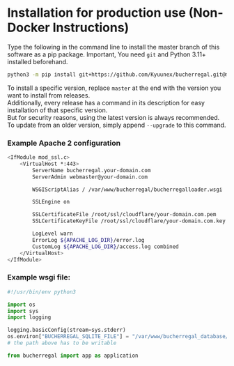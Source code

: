 # Installation for production use (Non-Docker Instructions)
Type the following in the command line to install the master branch of this software as a pip package.
Important, You need `git` and Python 3.11+ installed beforehand.

```bash
python3 -m pip install git+https://github.com/Kyuunex/bucherregal.git@master
```  

To install a specific version, replace `master` at the end with the version you want to install from releases.  
Additionally, every release has a command in its description for easy installation of that specific version.  
But for security reasons, using the latest version is always recommended.  
To update from an older version, simply append `--upgrade` to this command.

### Example Apache 2 configuration
```bash
<IfModule mod_ssl.c>
    <VirtualHost *:443>
        ServerName bucherregal.your-domain.com
        ServerAdmin webmaster@your-domain.com

        WSGIScriptAlias / /var/www/bucherregal/bucherregalloader.wsgi

        SSLEngine on

        SSLCertificateFile /root/ssl/cloudflare/your-domain.com.pem
        SSLCertificateKeyFile /root/ssl/cloudflare/your-domain.com.key

        LogLevel warn
        ErrorLog ${APACHE_LOG_DIR}/error.log
        CustomLog ${APACHE_LOG_DIR}/access.log combined
    </VirtualHost>
</IfModule>
```

### Example wsgi file:
```python
#!/usr/bin/env python3

import os
import sys
import logging

logging.basicConfig(stream=sys.stderr)
os.environ["BUCHERREGAL_SQLITE_FILE"] = "/var/www/bucherregal_database/bucherregal.sqlite3"
# the path above has to be writable

from bucherregal import app as application

```